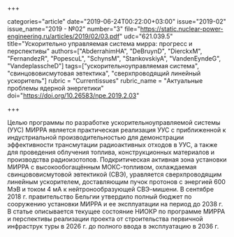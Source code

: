 +++

categories="article"
date="2019-06-24T00:22:00+03:00"
issue="2019-02"
issue_name="2019 - №02"
number="3"
file="https://static.nuclear-power-engineering.ru/articles/2019/02/03.pdf"
udc="621.039.5"
title="Ускорительно управляемая система мирра: прогресс и перспективы"
authors=["AbderrahimHA", "DeBruynD", "DierckxM", "FernandezR", "PopescuL", "SchynsM", "StankovskiyA", "VandenEyndeG", "VandeplasscheD"]
tags=["ускорительноуправляемая система", "свинцововисмутовая эвтектика", "сверхпроводящий линейный ускоритель"]
rubric = "Сurrentissues"
rubric_name = "Актуальные проблемы ядерной энергетики"
doi="https://doi.org/10.26583/npe.2019.2.03"

+++

Целью программы по разработке ускорительноуправляемой системы (УУС) МИРРА является практическая реализация УУС с приближенной к индустриальной производительностью для демонстрации эффективности трансмутации радиоактивных отходов в УУС, а также для проведения облучения топлива, конструкционных материалов и производства радиоизотопов. Подкритическая активная зона установки МИРРА с высокообогащённым МОКС-топливом, охлаждаемая свинцововисмутовой эвтектикой (СВЭ), уравляется сверхпроводящим линейным ускорителем, доставляющим пучок протонов с энергией 600 МэВ и током 4 мА к нейтронообразующей СВЭ-мишени. В сентябре 2018 г. правительство Бельгии утвердило полный бюджет по сооружению установки МИРРА и ее эксплуатации на период до 2038 г. В статье описывается текущее состояние НИОКР по программе МИРРА и перспективы реализации проекта от строительства первичной инфраструк туры в 2026 г. до полного ввода в эксплуатацию в 2036 г.

